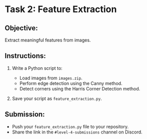 # Task 2: Feature Extraction

## Objective:
Extract meaningful features from images.

## Instructions:
1. Write a Python script to:
    - Load images from `images.zip`.
    - Perform edge detection using the Canny method.
    - Detect corners using the Harris Corner Detection method.

2. Save your script as `feature_extraction.py`.

## Submission:
- Push your `feature_extraction.py` file to your repository.
- Share the link in the `#level-4-submissions` channel on Discord.